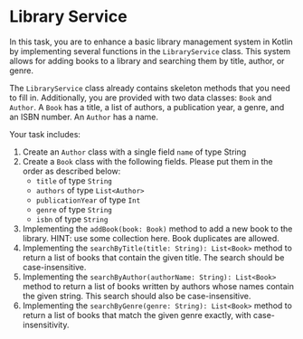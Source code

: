 # Library Service

In this task, you are to enhance a basic library management system in Kotlin by implementing several functions in the `LibraryService` class. 
This system allows for adding books to a library and searching them by title, author, or genre.

The `LibraryService` class already contains skeleton methods that you need to fill in. 
Additionally, you are provided with two data classes: `Book` and `Author`. A `Book` has a title, a list of authors, a publication year, a genre, and an ISBN number. An `Author` has a name.

Your task includes:

1. Create an `Author` class with a single field `name` of type String
2. Create a `Book` class with the following fields. Please put them in the order as described below: 
   - `title` of type `String`
   - `authors` of type `List<Author>`
   - `publicationYear` of type `Int`
   - `genre` of type `String`
   - `isbn` of type `String`
3. Implementing the `addBook(book: Book)` method to add a new book to the library. HINT: use some collection here. Book duplicates are allowed.
4. Implementing the `searchByTitle(title: String): List<Book>` method to return a list of books that contain the given title. The search should be case-insensitive.
5. Implementing the `searchByAuthor(authorName: String): List<Book>` method to return a list of books written by authors whose names contain the given string. This search should also be case-insensitive.
6. Implementing the `searchByGenre(genre: String): List<Book>` method to return a list of books that match the given genre exactly, with case-insensitivity.
